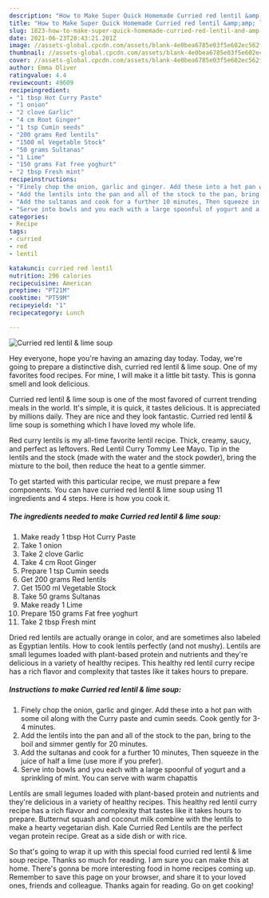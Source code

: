 ```yaml
---
description: "How to Make Super Quick Homemade Curried red lentil &amp;amp; lime soup"
title: "How to Make Super Quick Homemade Curried red lentil &amp;amp; lime soup"
slug: 1823-how-to-make-super-quick-homemade-curried-red-lentil-and-amp-lime-soup
date: 2021-06-23T20:43:21.201Z
image: //assets-global.cpcdn.com/assets/blank-4e0bea6785e03f5e602ec562f230caae08da540cada707380b4fe1bbebba43da.png
thumbnail: //assets-global.cpcdn.com/assets/blank-4e0bea6785e03f5e602ec562f230caae08da540cada707380b4fe1bbebba43da.png
cover: //assets-global.cpcdn.com/assets/blank-4e0bea6785e03f5e602ec562f230caae08da540cada707380b4fe1bbebba43da.png
author: Emma Oliver
ratingvalue: 4.4
reviewcount: 49609
recipeingredient:
- "1 tbsp Hot Curry Paste"
- "1 onion"
- "2 clove Garlic"
- "4 cm Root Ginger"
- "1 tsp Cumin seeds"
- "200 grams Red lentils"
- "1500 ml Vegetable Stock"
- "50 grams Sultanas"
- "1 Lime"
- "150 grams Fat free yoghurt"
- "2 tbsp Fresh mint"
recipeinstructions:
- "Finely chop the onion, garlic and ginger. Add these into a hot pan with some oil along with the Curry paste and cumin seeds. Cook gently for 3-4 minutes."
- "Add the lentils into the pan and all of the stock to the pan, bring to the boil and simmer gently for 20 minutes."
- "Add the sultanas and cook for a further 10 minutes, Then squeeze in the juice of half a lime (use more if you prefer)."
- "Serve into bowls and you each with a large spoonful of yogurt and a sprinkling of mint. You can serve with warm chapattis"
categories:
- Recipe
tags:
- curried
- red
- lentil

katakunci: curried red lentil 
nutrition: 296 calories
recipecuisine: American
preptime: "PT21M"
cooktime: "PT59M"
recipeyield: "1"
recipecategory: Lunch

---
```



![Curried red lentil &amp; lime soup](//assets-global.cpcdn.com/assets/blank-4e0bea6785e03f5e602ec562f230caae08da540cada707380b4fe1bbebba43da.png)

Hey everyone, hope you're having an amazing day today. Today, we're going to prepare a distinctive dish, curried red lentil &amp; lime soup. One of my favorites food recipes. For mine, I will make it a little bit tasty. This is gonna smell and look delicious.

Curried red lentil &amp; lime soup is one of the most favored of current trending meals in the world. It's simple, it is quick, it tastes delicious. It is appreciated by millions daily. They are nice and they look fantastic. Curried red lentil &amp; lime soup is something which I have loved my whole life.

Red curry lentils is my all-time favorite lentil recipe. Thick, creamy, saucy, and perfect as leftovers. Red Lentil Curry Tommy Lee Mayo. Tip in the lentils and the stock (made with the water and the stock powder), bring the mixture to the boil, then reduce the heat to a gentle simmer.


To get started with this particular recipe, we must prepare a few components. You can have curried red lentil &amp; lime soup using 11 ingredients and 4 steps. Here is how you cook it.

<!--inarticleads1-->

##### The ingredients needed to make Curried red lentil &amp; lime soup:

1. Make ready 1 tbsp Hot Curry Paste
1. Take 1 onion
1. Take 2 clove Garlic
1. Take 4 cm Root Ginger
1. Prepare 1 tsp Cumin seeds
1. Get 200 grams Red lentils
1. Get 1500 ml Vegetable Stock
1. Take 50 grams Sultanas
1. Make ready 1 Lime
1. Prepare 150 grams Fat free yoghurt
1. Take 2 tbsp Fresh mint


Dried red lentils are actually orange in color, and are sometimes also labeled as Egyptian lentils. How to cook lentils perfectly (and not mushy). Lentils are small legumes loaded with plant-based protein and nutrients and they&#39;re delicious in a variety of healthy recipes. This healthy red lentil curry recipe has a rich flavor and complexity that tastes like it takes hours to prepare. 

<!--inarticleads2-->

##### Instructions to make Curried red lentil &amp; lime soup:

1. Finely chop the onion, garlic and ginger. Add these into a hot pan with some oil along with the Curry paste and cumin seeds. Cook gently for 3-4 minutes.
1. Add the lentils into the pan and all of the stock to the pan, bring to the boil and simmer gently for 20 minutes.
1. Add the sultanas and cook for a further 10 minutes, Then squeeze in the juice of half a lime (use more if you prefer).
1. Serve into bowls and you each with a large spoonful of yogurt and a sprinkling of mint. You can serve with warm chapattis


Lentils are small legumes loaded with plant-based protein and nutrients and they&#39;re delicious in a variety of healthy recipes. This healthy red lentil curry recipe has a rich flavor and complexity that tastes like it takes hours to prepare. Butternut squash and coconut milk combine with the lentils to make a hearty vegetarian dish. Kale Curried Red Lentils are the perfect vegan protein recipe. Great as a side dish or with rice. 

So that's going to wrap it up with this special food curried red lentil &amp; lime soup recipe. Thanks so much for reading. I am sure you can make this at home. There's gonna be more interesting food in home recipes coming up. Remember to save this page on your browser, and share it to your loved ones, friends and colleague. Thanks again for reading. Go on get cooking!
